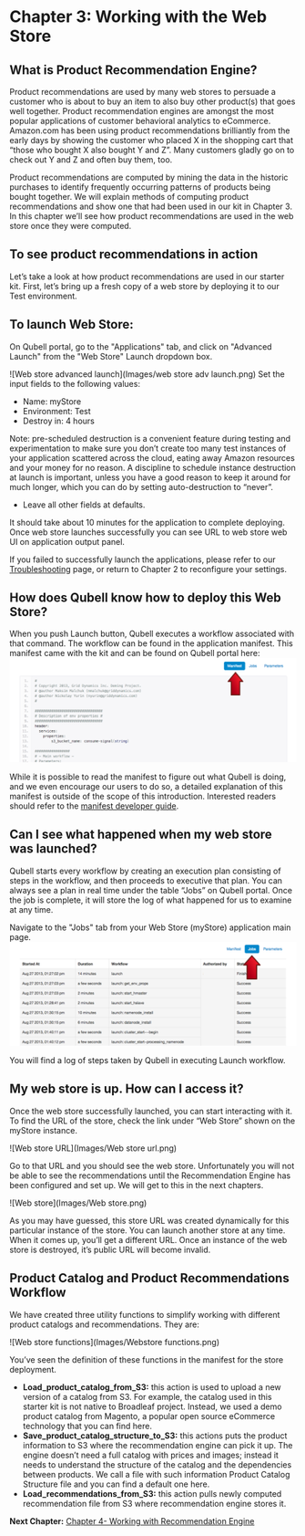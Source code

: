 Chapter 3: Working with the Web Store
=====================================
What is Product Recommendation Engine?
-------------------------------------
Product recommendations are used by many web stores to persuade a customer who is about to buy an item to also buy other product(s) that goes well together. Product recommendation engines are amongst the most popular applications of customer behavioral analytics to eCommerce. Amazon.com has been using product recommendations brilliantly from the early days by showing the customer who placed X in the shopping cart that “those who bought X also bought Y and Z”. Many customers gladly go on to check out Y and Z and often buy them, too. 

Product recommendations are computed by mining the data in the historic purchases to identify frequently occurring patterns of products being bought together. We will explain methods of computing product recommendations  and show one that had been used in our kit in Chapter 3. In this chapter we’ll see how product recommendations are used in the web store once they were computed.

To see product recommendations in action
----------------------------------------
Let’s take a look at how product recommendations are used in our starter kit. First, let’s bring up a fresh copy of a web store by deploying it to our Test environment.

To launch Web Store:
--------------------
On Qubell portal, go to the "Applications" tab, and click on "Advanced Launch" from the "Web Store" Launch dropdown box. 

![Web store advanced launch](Images/web store adv launch.png)
Set the input fields to the following values:
- Name: myStore
- Environment: Test
- Destroy in: 4 hours

Note: pre-scheduled destruction is a convenient feature during testing and experimentation to make sure you don’t create too many test instances of your application scattered across the cloud, eating away Amazon resources and your money for no reason. A discipline to schedule instance destruction at launch is important, unless you have a good reason to keep it around for much longer, which you can do by setting auto-destruction to “never”.

- Leave all other fields at defaults.

It should take about 10 minutes for the application to complete deploying. Once web store launches successfully you can see URL to web store web UI on application output panel.

If you failed to successfully launch the applications, please refer to our [Troubleshooting](https://docs.google.com/document/d/19H3Uujw54vJQlbgqc4XmZ7gWptDeNW0KZ9iOWq0dMXI/edit#) page, or return to Chapter 2 to reconfigure your settings. 

How does Qubell know how to deploy this Web Store?
--------------------------------------------------
When you push Launch button, Qubell executes a workflow associated with that command. The workflow can be found in the application manifest. This manifest came with the kit and can be found on Qubell portal here:
![Manifest](Images/Manifest.png)

While it is possible to read the manifest to figure out what Qubell is doing, and we even encourage our users to do so, a detailed explanation of this manifest is outside of the scope of this introduction. Interested readers should refer to the [manifest developer guide](http://docs.qubell.com/developer/contents.html). 

Can I see what happened when my web store was launched?
-------------------------------------------------------
Qubell starts every workflow by creating an execution plan consisting of steps in the workflow, and then proceeds to executive that plan. You can always see a plan in real time under the table “Jobs” on Qubell portal. Once the job is complete, it will store the log of what happened for us to examine at any time. 

Navigate to the "Jobs" tab from your Web Store (myStore) application main page.
![Jobs](Images/Jobs.png)

You will find a log of steps taken by Qubell in executing Launch workflow.  

My web store is up. How can I access it?
----------------------------------------
Once the web store successfully launched, you can start interacting with it. To find the URL of the store, check the link under “Web Store” shown on the myStore instance.

![Web store URL](Images/Web store url.png)

Go to that URL and you should see the web store. Unfortunately you will not be able to see the recommendations until the Recommendation Engine has been configured and set up. We will get to this in the next chapters. 

![Web store](Images/Web store.png)

As you may have guessed, this store URL was created dynamically for this particular instance of the store. You can launch another store at any time. When it comes up, you’ll get a different URL. Once an instance of the web store is destroyed, it’s public URL will become invalid. 


Product Catalog and Product Recommendations Workflow
--------------------------------------------------------
We have created three utility functions to simplify working with different product catalogs and recommendations. They are:

![Web store functions](Images/Webstore functions.png)

You’ve seen the definition of these functions in the manifest for the store deployment. 
- **Load_product_catalog_from_S3:** this action is used to upload a new version of a catalog from S3. For example, the catalog used in this starter kit is not native to Broadleaf project. Instead, we used a demo product catalog from Magento, a popular open source eCommerce technology that you can find here. 
- **Save_product_catalog_structure_to_S3:** this actions puts the product information to S3 where the recommendation engine can pick it up. The engine doesn’t need a full catalog with prices and images; instead it needs to understand the structure of the catalog and the dependencies between products. We call a file with such information Product Catalog Structure file and you can find a default one here.
- **Load_recommendations_from_S3:** this action pulls newly computed recommendation file from S3 where recommendation engine stores it.


**Next Chapter:** [Chapter 4- Working with Recommendation Engine](Chapter%204.md)

